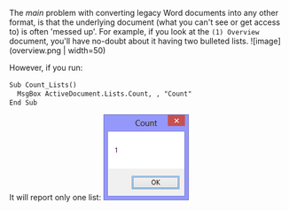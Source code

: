 
The *main* problem with converting legacy Word documents into any other format, is that the underlying document (what you can't see or get access to) is often 'messed up'. For example, if you look at the ``(1) Overview`` document, you'll have no-doubt about it having two bulleted lists.
![image](overview.png | width=50)

However, if you run:

```
Sub Count_Lists()
  MsgBox ActiveDocument.Lists.Count, , "Count"
End Sub
```

It will report only one list:
![image](count.png)

